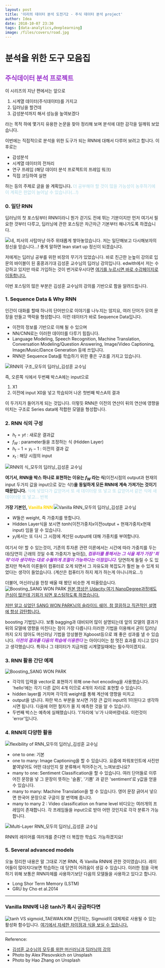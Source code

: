```yaml
---
layout: post
title: '이리의 데이터 분석 도전기2 - 주식 데이터 분석 project'
author: Idea
date: 2018-10-07 23:30
tags: [data-analytics,deeplearning]
image: /files/covers/road.jpg
---
```


# 분석을 위한 도구 모음집

## <span style="color:DarkOrchid"> 주식데이터 분석 프로젝트 </span>
이 시리즈의 지난 편에서는 앞으로
1. 시계열 데이터(주식데이터)를 가지고
2. 딥러닝을 할건데
3. 감성분석까지 해서 성능을 높여보겠다

라는 목적 하에 몇가지 유용한 논문을 찾아 정리해 보며 분석에 대한 감각을 일깨워 보았습니다.

이번에는 직접적으로 분석을 위한 도구가 되는 RNN에 대해서 다루어 보려고 합니다. 이후로는
- 감성분석
- 시계열 데이터의 전처리
- 연구 프레임 (해당 데이터 분석 프로젝트의 프레임 워크)
- 직접 코딩하여 실현

하는 등의 주제로 글을 쓸 계획입니다. <span style="color:LightBlue "> 더 공부해야 할 것이 많을 가능성이 농후하기에 이 계획은 한없이 늘어날 수 있습니다(...!)</span>


### 0. 일단 RNN
딥러닝의 첫 포스팅부터 RNN이라니 뭔가 걷기도 전에 뛰는 기분이지만 먼저 여기서 필요한 것부터 다루고, 딥러닝에 관한 포스팅은 차근차근 기본부터 해나가도록 하겠습니다.

![네, 피사의 사탑마냥 아주 위태롭게 쌓아놓았습니다. 저는 일단해보고 다시해보자의 정신을 믿습니다...! 좋게 말하면 lean start up 정신이 되겠습니다.](/assets/post_image/pisa.jpg)

저에게는 딥러닝 공부를 위한 비장의 무기가 있었습니다. 바로 친근한 눈높이 강의로 입문의 바이블이 된 홍콩과기대 김성훈 교수님의 딥러닝 강의입니다. edwith에서 저는 수강하고 있지만 따로 가입하는 것이 번거로우시다면 [여기를 누르시면 바로 수강페이지로 이동합니다.](https://hunkim.github.io/ml/)

이번 포스팅의 많은 부분은 김성훈 교수님의 강의를 기반으로 함을 알려드립니다.

### 1. Sequence Data & Why RNN
인간이 대화를 할때 하나의 단어만으로 이야기를 나누지는 않지요, 여러 단어가 모여 문장을 만들고 맥락을 형성합니다. 이런 데이터가 바로 Sequence Data입니다.
- 이전의 정보를 기반으로 이해 될 수 있으며
- NN/CNN로는 이러한 데이터를 다루기 힘듭니다.
- Language Modeling, Speech Recognition, Machine Translation, Conversation Modeling/Question Answering, Image/Video Captioning, Image/Music/Dance Generation 등에 쓰입니다.
- RNN은 Sequence Data를 학습하기 위한 좋은 구조를 가지고 있습니다.

![RNN의 구조_모두의 딥러닝_김성훈 교수님](/assets/post_image/sequencedata.jpg)

즉, 오른쪽 식에서 두번째 박스A에는 input으로
1. X1
1. 이전에 input X0을 넣고 학습되어 나온 첫번째 박스A의 결과

이 두가지가 들어가게 되는 것입니다.
이렇듯 RNN은 이전의 연산이 뒤의 연산에 영향을 미치는 구조로 Series data에 적합한 모델을 형성합니다.

### 2. RNN 식의 구성
- $h_t = yt$ : 새로운 결과값
- $f_W$ : parameter들을 조정하는 식 (Hidden Layer)
- $h_t-1 = y_t-1$ : 이전의 결과 값
- $x_t$ : 해당 시점의 input

![RNN의 식_모두의 딥러닝_김성훈 교수님](/assets/post_image/rnn.jpg)

**여기서, RNN을 박스 하나로 표현하는 이유는 **$f_W$** 라는 식**(이전시점의 output과 현재의 input 두가지 값을 input으로 갖는 식!)**을 동일하게 모든 RNN에 계속 가져가는 것이기 때문입니다.**
<span style="color:LightBlue ">식에 넣었다가 값얻어서 또 새 데이터랑 또 넣고 또 값얻어서 같은 식에 새 데이터랑 또 넣고... 반복</span>

**가장 기본인, <span style="color:Gold"> Vanilla RNN </span>**
![Vanilla RNN_모두의 딥러닝_김성훈 교수님](/assets/post_image/weight.jpg)
- $W$들은 weight, 즉 가중치를 뜻합니다.
- Hidden Layer식을 보시면
$tanh$(이전가중치x이전output + 현재가중치x현재input)
임을 알 수 있습니다.
- $y_t$에서는 또 다시 그 시점에 계산된 output에 대해 가중치를 부여합니다.

여기서 아! 할 수 있는것이, 기존의 투자론 관련 이론에서는 시간에 따라 가중치를 두는데(당연히 근래의 것일 수록 가중치가 높아짐),  **<span style="color:DarkOrchid">*컴퓨터를 통해서는 그 식을 제가 가장 '최적'이라 생각하는 대로 수월하게 조절이 가능하다는 이점입니다.*</span>** 당연하게 들릴 수 도 있겠지만 책속의 이론들이 컴퓨터로 오게 되면서 그 자유도와 복잡도가 훨씬 늘 수 있게 되었다는 생각이 들었습니다. (계산은 컴퓨터가 하지 제가 하는게 아니니까요...!)

더불어, 머신러닝을 한창 배울 때 봤던 비슷한 게 떠올랐습니다.
![Boosting_SANG WON PARK](/assets/post_image/boosting.jpg)
[원본 영상은 Udacity,여기 NanoDegree과정에도 관심이 많은데 기회가 되면 포스팅하도록 하겠습니다.](https://www.youtube.com/watch?v=GM3CDQfQ4sw)

[저만 알고 싶었던 SANG WON PARK님의 슬라이드 쉐어, 참 깔끔하고 직관적인 설명에 항상 감탄합니다.](https://www.slideshare.net/freepsw)

boosting 기법입니다. 보통 bagging과 대비되어 많이 설명되는데 앞의 모델의 결과가 뒤의 모델에 영향을 미친다는 점이 가장 다릅니다.이러한 기법을 이용해서 굳이 딥러닝까지 오지 않아도 머신러닝 기법을 앙상블한 Xgboost등으로 꽤 좋은 성과를 낼 수 있습니다.
**<span style="color:DarkOrchid">*이전의 결과를 다음의 학습에 이용한다*</span>** 는 아이디어는 참 멋진 효과를 지니고 있다고 생각했습니다. 특히나 그 데이터가 지금처럼 시계열일때에는 필수적이겠지요.

### 3. RNN 활용 간단 예제
![Boosting_SANG WON PARK](/assets/post_image/examplernn.jpg)
- 각각의 입력을 vector로 표현하기 위해 one-hot encoding을 사용했습니다. 'hello'에는 각기 다른 값이 4개 이므로 4개의 자리로 표현할 수 있습니다.
- hidden layer를 거치며 각각의 weight를 통해 계산에 영향을 미치고
- output을 냅니다.
파란 박스 부분을 보시면 가장 큰 값이 input의 1이된다고 생각하시면 됩니다.
다음에 어떤 철자가 올 지 예측한 것을 알 수 있습니다.
- 두번째 박스는 예측에 실패했습니다. 'l'자리에 'o'가 나와버렸네요. 이런것이 'error'입니다.

### 4. RNN의 다양한 활용
![flexibility of RNN_모두의 딥러닝_김성훈 교수님](/assets/post_image/rnnflexibility.jpg)

- one to one: 기본
- one to many: Image Captioning을 할 수 있습니다. 요즘에 파워포인트에 사진만 붙여넣어도 어떤 대상인지 잘 분류해서 적어주는거, 느껴보셨나요?
- many to one: Sentiment Classification을 할 수 있습니다. 여러 단어들로 이루어진 문장을 넣 그 문장이 뜻하는 '슬픔', '기쁨' 과 같은 'sentiment'로 y값을 얻을 수 있습니다.
- many to many: Machine Translation을 할 수 있습니다. 영어 문장 긁어서 넣으면 한국어 문장으로 구글이 잘 번역해 줍니다.
- many to many 2 : Video classification on frame level 비디오는 여러개의 프레임이 존재합니다. 각 프레임들을 input으로 받아 어떤 것인지로 각각 분류가 가능합니다.

![Multi-Layer RNN_모두의 딥러닝_김성훈 교수님](/assets/post_image/multirnn.jpg)

RNN의 레이어를 여러개를 준다면 더 복잡한 학습도 가능하겠지요!

### 5. Several advanced models
오늘 정리한 내용은 말 그대로 기본 RNN, 즉 Vanilla RNN에 관한 것이였습니다. 레이어들이 많아지다보면 학습하는 데 당연히 어려움이 생길 수 있습니다. 이러한 점을 극복하기 위해 보통은 RNN자체를 사용하기보단 다음의 모델들을 사용하고 있다고 합니다.
- Long Shor Term Memory (LSTM)
- GRU by Cho et al.2014
---

### Vanilla RNN에 나온 tanh가 혹시 궁금하다면
![tanh VS sigmoid_TAEWAN.KIM](/assets/post_image/tanh.jpg)
간단히는, Sigmoid의 대체제로 사용될 수 있는 활성화 함수입니다.
[여기에서 자세한 차이점과 식을 보실 수 있습니다.](http://taewan.kim/post/tanh_diff/)

---
Reference:
- [김성훈 교수님의 모두를 위한 머신러닝과 딥러닝의 강의](https://hunkim.github.io/ml/)
- Photo by Alex Plesovskich on Unsplash
- Photo by Hao Zhang on Unsplash
